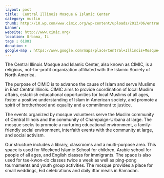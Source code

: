 ```yaml
---
layout: post
title: 	Central Illinois Mosque & Islamic Center
category: muslim
thumb: http://i0.wp.com/www.cimic.org/wp-content/uploads/2013/06/entrance.jpg
banner: 
website: http://www.cimic.org/
location: Urbana, IL
tags : 61801
donation : 
google-map : https://www.google.com/maps/place/Central+Illinois+Mosque+%26+Islamic+Center/@40.1118635,-88.2185009,15z/data=!4m2!3m1!1s0x0:0x8df3e226e04aeec0
---
```


The Central Illinois Mosque and Islamic Center, also known as CIMIC, is a religious, not-for-profit organization affiliated with the Islamic Society of North America.

The purpose of CIMIC is to advance the cause of Islam and serve Muslims in East Central Illinois. CIMIC aims to provide coordination of local Muslim affairs, establish educational opportunities for local Muslims of all ages, foster a positive understanding of Islam in American society, and promote a spirit of brotherhood and equality and a commitment to justice.

The events organized by mosque volunteers serve the Muslim community of Central Illinois and the community of Champaign-Urbana at large. The mosque seeks to promote a nurturing educational environment, a family-friendly social environment, interfaith events with the community at large, and social activism.

Our structure includes a library, classrooms and a multi-purpose area. This space is used for Weekend Islamic School for children, Arabic school for people of all ages, and English classes for immigrants. The space is also used for tae-kwon-do classes twice a week as well as ping-pong tournaments and youth group activities. The mosque provides a place for small weddings, Eid celebrations and daily iftar meals in Ramadan.